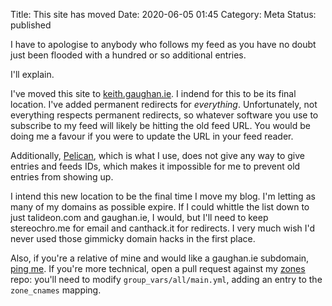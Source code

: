 Title: This site has moved
Date: 2020-06-05 01:45
Category: Meta
Status: published

I have to apologise to anybody who follows my feed as you have no doubt just been flooded with a hundred or so additional entries.

I'll explain.

I've moved this site to [keith.gaughan.ie](https://keith.gaughan.ie/). I indend for this to be its final location. I've added permanent redirects for _everything_. Unfortunately, not everything respects permanent redirects, so whatever software you use to subscribe to my feed will likely be hitting the old feed URL. You would be doing me a favour if you were to update the URL in your feed reader.

Additionally, [Pelican](https://getpelican.com/), which is what I use, does not give any way to give entries and feeds IDs, which makes it impossible for me to prevent old entries from showing up.

I intend this new location to be the final time I move my blog. I'm letting as many of my domains as possible expire. If I could whittle the list down to just talideon.com and gaughan.ie, I would, but I'll need to keep stereochro.me for email and canthack.it for redirects. I very much wish I'd never used those gimmicky domain hacks in the first place.

Also, if you're a relative of mine and would like a gaughan.ie subdomain, [ping me]({filename}../pages/about.rst). If you're more technical, open a pull request against my [zones](https://github.com/kgaughan/zones) repo: you'll need to modify `group_vars/all/main.yml`, adding an entry to the `zone_cnames` mapping.
